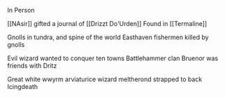 
In Person

[[NAsir]] gifted a journal of [[Drizzt Do'Urden]]
Found in [[Termaline]]

Gnolls in tundra, and spine of the world
Easthaven fishermen killed by gnolls

Evil wizard wanted to conquer ten towns
Battlehammer clan
Bruenor was friends with Dritz

Great white wwyrm arviaturice wizard meltherond strapped to back
Icingdeath

